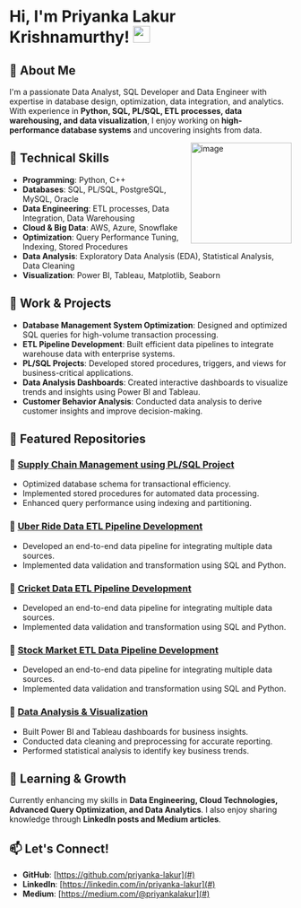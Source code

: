 # Hi, I'm Priyanka Lakur Krishnamurthy! <img src="https://raw.githubusercontent.com/MartinHeinz/MartinHeinz/master/wave.gif" width="30px">

## 🚀 About Me
I'm a passionate Data Analyst, SQL Developer and Data Engineer with expertise in database design, optimization, data integration, and analytics. With experience in **Python, SQL, PL/SQL, ETL processes, data warehousing, and data visualization**, I enjoy working on **high-performance database systems** and uncovering insights from data.

<img align="right" height="180px" src="https://i.pinimg.com/originals/69/b5/6d/69b56d199dc7709d88792c1a713982bc.gif" alt="image" />
<p align="left">

## 🔧 Technical Skills                                                  
- **Programming**: Python, C++
- **Databases**: SQL, PL/SQL, PostgreSQL, MySQL, Oracle
- **Data Engineering**: ETL processes, Data Integration, Data Warehousing
- **Cloud & Big Data**: AWS, Azure, Snowflake
- **Optimization**: Query Performance Tuning, Indexing, Stored Procedures
- **Data Analysis**: Exploratory Data Analysis (EDA), Statistical Analysis, Data Cleaning
- **Visualization**: Power BI, Tableau, Matplotlib, Seaborn


## 💼 Work & Projects
- **Database Management System Optimization**: Designed and optimized SQL queries for high-volume transaction processing.
- **ETL Pipeline Development**: Built efficient data pipelines to integrate warehouse data with enterprise systems.
- **PL/SQL Projects**: Developed stored procedures, triggers, and views for business-critical applications.
- **Data Analysis Dashboards**: Created interactive dashboards to visualize trends and insights using Power BI and Tableau.
- **Customer Behavior Analysis**: Conducted data analysis to derive customer insights and improve decision-making.

## 📂 Featured Repositories
### 🔹 [Supply Chain Management using PL/SQL Project](https://github.com/Priyanka-L-K/Supply_Chain_Management_using_PL-SQL) 
- Optimized database schema for transactional efficiency.
- Implemented stored procedures for automated data processing.
- Enhanced query performance using indexing and partitioning.

### 🔹 [Uber Ride Data ETL Pipeline Development](https://github.com/Priyanka-L-K/Uber-ride-data-etl-pipeline)
- Developed an end-to-end data pipeline for integrating multiple data sources.
- Implemented data validation and transformation using SQL and Python.

### 🔹 [Cricket Data ETL Pipeline Development](https://github.com/Priyanka-L-K/IPL-Data-Analysis-using-Spark)
- Developed an end-to-end data pipeline for integrating multiple data sources.
- Implemented data validation and transformation using SQL and Python.

### 🔹 [Stock Market ETL Data Pipeline Development](https://github.com/Priyanka-L-K/Real-Time-Stock-Market-Data-Streaming-System)
- Developed an end-to-end data pipeline for integrating multiple data sources.
- Implemented data validation and transformation using SQL and Python.

### 🔹 [Data Analysis & Visualization](#)
- Built Power BI and Tableau dashboards for business insights.
- Conducted data cleaning and preprocessing for accurate reporting.
- Performed statistical analysis to identify key business trends.

## 🌱 Learning & Growth
Currently enhancing my skills in **Data Engineering, Cloud Technologies, Advanced Query Optimization, and Data Analytics**. I also enjoy sharing knowledge through **LinkedIn posts and Medium articles**.

## 📫 Let's Connect!
- **GitHub**: [https://github.com/priyanka-lakur](#)
- **LinkedIn**: [https://linkedin.com/in/priyanka-lakur](#)
- **Medium**: [https://medium.com/@priyankalakur](#)

<!---
Priyanka-L-K/Priyanka-L-K is a ✨ special ✨ repository because its `README.md` (this file) appears on your GitHub profile.
You can click the Preview link to take a look at your changes.
--->
